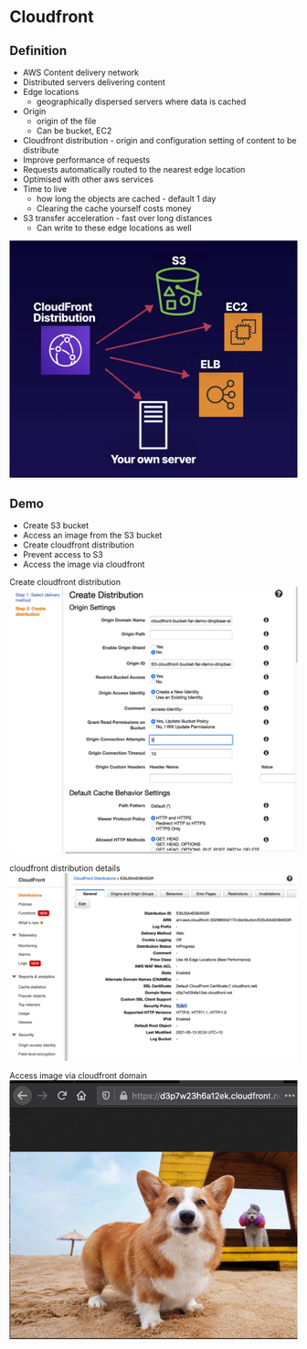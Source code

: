 # Cloudfront

## Definition
- AWS Content delivery network
- Distributed servers delivering content
- Edge locations
  - geographically dispersed servers where data is cached
- Origin
  - origin of the file
  - Can be bucket, EC2
- Cloudfront distribution - origin and configuration setting of content to be distribute
- Improve performance of requests
- Requests automatically routed to the nearest edge location
- Optimised with other aws services
- Time to live 
  - how long the objects are cached - default 1 day
  - Clearing the cache yourself costs money
- S3 transfer acceleration - fast over long distances
  - Can write to these edge locations as well

![cloudfront distribution](./cloudfrontdistribution.png)

## Demo
- Create S3 bucket
- Access an image from the S3 bucket
- Create cloudfront distribution
- Prevent access to S3
- Access the image via cloudfront

Create cloudfront distribution
![create cloudfront](./cloudfrontcreate.png)

cloudfront distribution details
![cloudfront distribution details](./cloudfrontdistdetails.png)


Access image via cloudfront domain 
![access image](./cloudfrontimageaccess.png)
